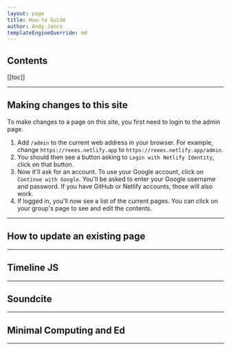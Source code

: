 ```yaml
---
layout: page
title: How-to Guide
author: Andy Janco
templateEngineOverride: md
---
```


## Contents

[[toc]]

---
## Making changes to this site

To make changes to a page on this site, you first need to login to the admin page.  
1. Add `/admin` to the current web address in your browser.  For example, change `https://reees.netlify.app` to `https://reees.netlify.app/admin`.
2. You should then see a button asking to `Login with Netlify Identity`, click on that button.    
3. Now it'll ask for an account.  To use your Google account, click on `Continue with Google`. You'll be asked to enter your Google username and password. If you have GitHub or Netlify accounts, those will also work. 
4. If logged in, you'll now see a list of the current pages.  You can click on your group's page to see and edit the contents.  


---

## How to update an existing page 


---

## Timeline JS

---

## Soundcite 

---

## Minimal Computing and Ed 


---